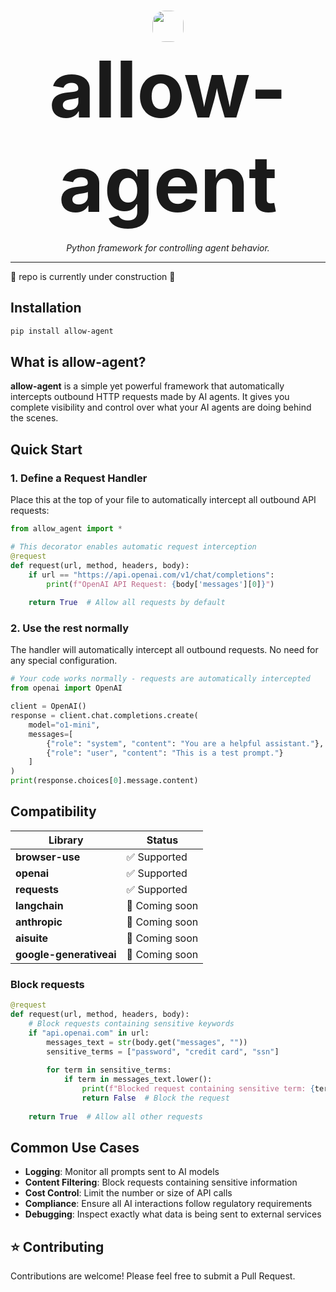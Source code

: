 <h1 align="center">
    <img src="https://i.imgur.com/bFiXBTa.png" width="50px" height="50px" style="border-radius: 20px;"><br>
    <span style="font-size: 125px;">allow-agent</span>
  <br>
</h1>

<p align="center">
  <em>Python framework for controlling agent behavior.</em>
</p>

---

🚧 repo is currently under construction 🚧

## Installation

```bash
pip install allow-agent
```

## What is allow-agent?

**allow-agent** is a simple yet powerful framework that automatically intercepts outbound HTTP requests made by AI agents. It gives you complete visibility and control over what your AI agents are doing behind the scenes.

## Quick Start

### 1. Define a Request Handler

Place this at the top of your file to automatically intercept all outbound API requests:

```python
from allow_agent import *

# This decorator enables automatic request interception
@request
def request(url, method, headers, body):
    if url == "https://api.openai.com/v1/chat/completions":
        print(f"OpenAI API Request: {body['messages'][0]}")
        
    return True  # Allow all requests by default
```

### 2. Use the rest normally

The handler will automatically intercept all outbound requests. No need for any special configuration.

```python
# Your code works normally - requests are automatically intercepted
from openai import OpenAI

client = OpenAI()
response = client.chat.completions.create(
    model="o1-mini",
    messages=[
        {"role": "system", "content": "You are a helpful assistant."},
        {"role": "user", "content": "This is a test prompt."}
    ]
)
print(response.choices[0].message.content)
```

## Compatibility

| Library | Status |
|-------------------|--------|
| **browser-use** | ✅ Supported |
| **openai** | ✅ Supported |
| **requests** | ✅ Supported |
| **langchain** | 🔄 Coming soon |
| **anthropic** | 🔄 Coming soon |
| **aisuite** | 🔄 Coming soon |
| **google-generativeai** | 🔄 Coming soon |

### Block requests

```python
@request
def request(url, method, headers, body):
    # Block requests containing sensitive keywords
    if "api.openai.com" in url:
        messages_text = str(body.get("messages", ""))
        sensitive_terms = ["password", "credit card", "ssn"]
        
        for term in sensitive_terms:
            if term in messages_text.lower():
                print(f"Blocked request containing sensitive term: {term}")
                return False  # Block the request
                
    return True  # Allow all other requests
```

## Common Use Cases

- **Logging**: Monitor all prompts sent to AI models
- **Content Filtering**: Block requests containing sensitive information
- **Cost Control**: Limit the number or size of API calls
- **Compliance**: Ensure all AI interactions follow regulatory requirements
- **Debugging**: Inspect exactly what data is being sent to external services

## ⭐ Contributing

Contributions are welcome! Please feel free to submit a Pull Request.

